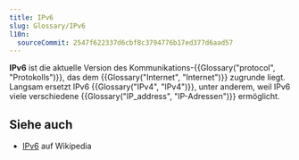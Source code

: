 ```yaml
---
title: IPv6
slug: Glossary/IPv6
l10n:
  sourceCommit: 2547f622337d6cbf8c3794776b17ed377d6aad57
---
```


**IPv6** ist die aktuelle Version des Kommunikations-{{Glossary("protocol", "Protokolls")}}, das dem {{Glossary("Internet", "Internet")}} zugrunde liegt. Langsam ersetzt IPv6 {{Glossary("IPv4", "IPv4")}}, unter anderem, weil IPv6 viele verschiedene {{Glossary("IP_address", "IP-Adressen")}} ermöglicht.

## Siehe auch

- [IPv6](https://en.wikipedia.org/wiki/IPv6) auf Wikipedia
